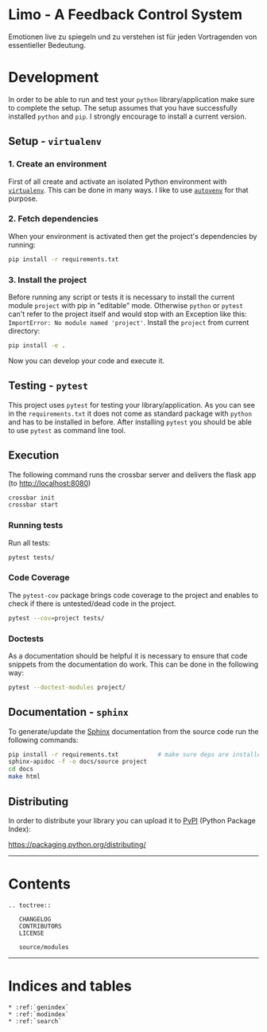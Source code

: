 Limo - A Feedback Control System
================================

Emotionen live zu spiegeln und zu verstehen ist für jeden Vortragenden von essentieller Bedeutung.



# Development

In order to be able to run and test your `python` library/application make sure to complete the setup. The setup assumes that you have successfully installed `python` and `pip`. I strongly encourage to install a current version.

## Setup - `virtualenv`

### 1. Create an environment

First of all create and activate an isolated Python environment with [`virtualenv`](https://virtualenv.pypa.io/en/stable/). This can be done in many ways. I like to use [`autovenv`](https://autovenv.readthedocs.io/en/latest/) for that purpose.

### 2. Fetch dependencies

When your environment is activated then get the project's dependencies by running:

```bash
pip install -r requirements.txt
```

### 3. Install the project

Before running any script or tests it is necessary to install the current module `project` with pip in "editable" mode. Otherwise `python` or `pytest` can't refer to the project itself and would stop with an Exception like this: `ImportError: No module named 'project'`. Install the `project` from current directory:

```bash
pip install -e .
```

Now you can develop your code and execute it.

## Testing - `pytest`

This project uses `pytest` for testing your library/application. As you can see in the `requirements.txt` it does not come as standard package with `python` and has to be installed in before. After installing `pytest` you should be able to use `pytest` as command line tool.

## Execution

The following command runs the crossbar server and delivers the flask app (to [http://localhost:8080](http://localhost:8080))

```bash
crossbar init
crossbar start
```

### Running tests

Run all tests:

```bash
pytest tests/
```
### Code Coverage

The `pytest-cov` package brings code coverage to the project and enables to check if there is untested/dead code in the project.

```bash
pytest --cov=project tests/
```

### Doctests

As a documentation should be helpful it is necessary to ensure that code snippets from the documentation do work. This can be done in the following way:

```bash
pytest --doctest-modules project/
```

## Documentation - `sphinx`

To generate/update the [Sphinx](http://www.sphinx-doc.org/en/stable/) documentation from the source code run the following commands:

```bash
pip install -r requirements.txt           # make sure deps are installed
sphinx-apidoc -f -o docs/source project
cd docs
make html
```

<!-- * [Changelog](CHANGELOG.md)
* [Contributors](CONTRIBUTORS.md)
* [License](LICENSE.md) -->

## Distributing

In order to distribute your library you can upload it to [PyPI](https://pypi.python.org/pypi) (Python Package Index):

https://packaging.python.org/distributing/

---
Contents
========

```eval_rst
.. toctree::

   CHANGELOG
   CONTRIBUTORS
   LICENSE

   source/modules
```

---

Indices and tables
==================
```eval_rst
* :ref:`genindex`
* :ref:`modindex`
* :ref:`search`
```

